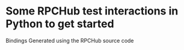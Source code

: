 # Some RPCHub test interactions in Python to get started

Bindings Generated using the RPCHub source code
